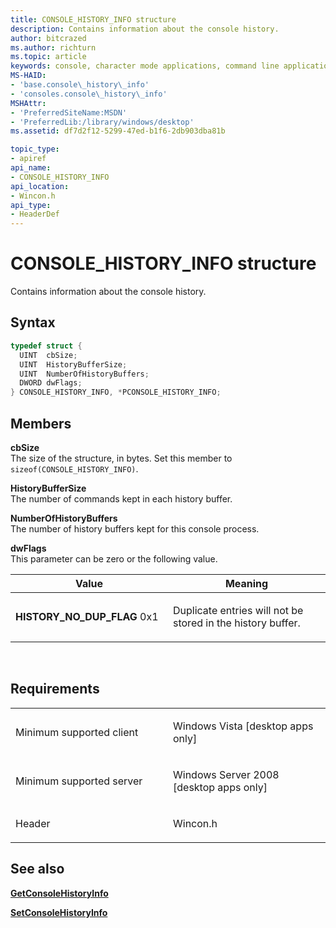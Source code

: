 ```yaml
---
title: CONSOLE_HISTORY_INFO structure
description: Contains information about the console history.
author: bitcrazed
ms.author: richturn
ms.topic: article
keywords: console, character mode applications, command line applications, terminal applications, console api
MS-HAID:
- 'base.console\_history\_info'
- 'consoles.console\_history\_info'
MSHAttr:
- 'PreferredSiteName:MSDN'
- 'PreferredLib:/library/windows/desktop'
ms.assetid: df7d2f12-5299-47ed-b1f6-2db903dba81b

topic_type:
- apiref
api_name:
- CONSOLE_HISTORY_INFO
api_location:
- Wincon.h
api_type:
- HeaderDef
---
```


# CONSOLE\_HISTORY\_INFO structure


Contains information about the console history.

Syntax
------

```C
typedef struct {
  UINT  cbSize;
  UINT  HistoryBufferSize;
  UINT  NumberOfHistoryBuffers;
  DWORD dwFlags;
} CONSOLE_HISTORY_INFO, *PCONSOLE_HISTORY_INFO;
```

Members
-------

**cbSize**  
The size of the structure, in bytes. Set this member to `sizeof(CONSOLE_HISTORY_INFO)`.

**HistoryBufferSize**  
The number of commands kept in each history buffer.

**NumberOfHistoryBuffers**  
The number of history buffers kept for this console process.

**dwFlags**  
This parameter can be zero or the following value.

<table>
<colgroup>
<col width="50%" />
<col width="50%" />
</colgroup>
<thead>
<tr class="header">
<th>Value</th>
<th>Meaning</th>
</tr>
</thead>
<tbody>
<tr class="odd">
<td><span id="HISTORY_NO_DUP_FLAG"></span><span id="history_no_dup_flag"></span>
<strong>HISTORY_NO_DUP_FLAG</strong>
0x1</td>
<td><p>Duplicate entries will not be stored in the history buffer.</p></td>
</tr>
</tbody>
</table>

 

Requirements
------------

<table>
<colgroup>
<col width="50%" />
<col width="50%" />
</colgroup>
<tbody>
<tr class="odd">
<td><p>Minimum supported client</p></td>
<td><p>Windows Vista [desktop apps only]</p></td>
</tr>
<tr class="even">
<td><p>Minimum supported server</p></td>
<td><p>Windows Server 2008 [desktop apps only]</p></td>
</tr>
<tr class="odd">
<td><p>Header</p></td>
<td>Wincon.h</td>
</tr>
</tbody>
</table>

## <span id="see_also"></span>See also


[**GetConsoleHistoryInfo**](getconsolehistoryinfo.md)

[**SetConsoleHistoryInfo**](setconsolehistoryinfo.md)

 

 




